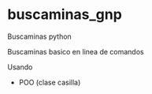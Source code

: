 # buscaminas_gnp
Buscaminas python

Buscaminas basico en linea de comandos

Usando 
* POO (clase casilla)


